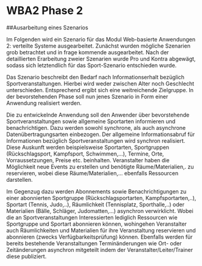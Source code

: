 WBA2 Phase 2
===========

##Ausarbeitung eines Szenarios

Im Folgenden wird ein Szenario für das Modul Web-basierte Anwendungen 2: verteilte Systeme ausgearbeitet. Zunächst wurden mögliche Szenarien grob betrachtet und in frage kommende ausgearbeitet. Nach der detaillierten Erarbeitung zweier Szenarien wurde Pro und Kontra abgewägt, sodass sich letztendlich für das Sport-Szenario entschieden wurde.

Das Szenario beschreibt den Bedarf nach Informationserhalt bezüglich Sportveranstaltungen. Hierbei wird weder zwischen Alter noch Geschlecht unterschieden. Entsprechend ergibt sich eine weitreichende Zielgruppe. In der bevorstehenden Phase soll nun jenes Szenario in Form einer Anwendung realisiert werden. 

Die zu entwickelnde Anwendung soll den Anwender über bevorstehende Sportveranstaltungen sowie allgemeine Sportarten informieren und benachrichtigen. 
Dazu werden sowohl synchrone, als auch asynchrone Datenübertragungsarten einbezogen.
Der allgemeine Informationsabruf für Informationen bezüglich Sportveranstaltungen wird synchron realisiert. Diese Auskunft werden beispielsweise Sportarten, Sportgruppen (Rückschlagsport, Kampfsport, Schwimmen,...), Termine, Orte, Vorraussetzungen, Preise etc. beinhalten.
Veranstalter haben die Möglichkeit neue Events zu erstellen und benötigte Räume/Materialien,. zu reservieren, wobei diese Räume/Materialien,... ebenfalls Ressourcen darstellen.

Im Gegenzug dazu werden Abonnements sowie Benachrichtigungen zu einer abonnierten Sportgruppe (Rückschlagsportarten, Kampfsportarten,..), Sportart (Tennis, Judo,..), Räumlichkeit (Tennisplatz, Sporthalle,..)  oder Materialien (Bälle, Schläger, Judomatten,...) asynchron verwirklicht. Wobei die an Sportveranstaltungen Interessierten lediglich Ressourcen wie Sportgruppe und Sportart abonnieren können, wohingehen Veranstalter auch Räumlichkeiten und Materialien für ihre Veranstaltung reservieren und abonnieren (zwecks Verfügbarkeitsprüfung) können.
Ebenfalls werden für bereits bestehende Veranstaltungen Terminänderungen wie Ort- oder Zeitänderungen asynchron mitgeteilt indem der Veranstalter/Leiter/Trainer diese publiziert.
